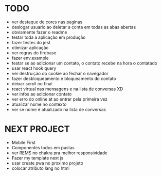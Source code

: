 # TODO

- ver destaque de cores nas paginas
- deslogar usuario ao deletar a conta em todas as abas abertas
- obviamente fazer o readme
- testar toda a aplicação em produção
- fazer testes do jest
- otimizar aplicação
- ver regras do firebase
- fazer env.example
- testar se ao adicionar um contato, o contato recebe na hora o contatado
- usar react hook query
- ver destruição do cookie ao fechar o navegador
- fazer desbloqueamento e bloqueamento do contato
- deixar scroll no final
- react virtual nas mensagens e na lista de conversas XD
- ver infos ao adicionar contato
- ver erro do online at ao entrar pela primeira vez
- atualizar nome no contexto
- ver se nome é atualizado na lista de conversas

# NEXT PROJECT

- Mobile First
- Componentes todos em pastas
- ver REMS no chakra pra melhor responsividade
- Fazer my template next js
- usar create pwa no proximo projeto
- colocar atributo lang no html
